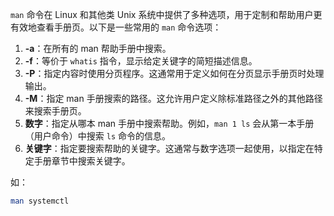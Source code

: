 `man` 命令在 Linux 和其他类 Unix 系统中提供了多种选项，用于定制和帮助用户更有效地查看手册页。以下是一些常用的 `man` 命令选项：

1. **-a**：在所有的 man 帮助手册中搜索。
2. **-f**：等价于 `whatis` 指令，显示给定关键字的简短描述信息。
3. **-P**：指定内容时使用分页程序。这通常用于定义如何在分页显示手册页时处理输出。
4. **-M**：指定 man 手册搜索的路径。这允许用户定义除标准路径之外的其他路径来搜索手册页。
5. **数字**：指定从哪本 man 手册中搜索帮助。例如，`man 1 ls` 会从第一本手册（用户命令）中搜索 `ls` 命令的信息。
6. **关键字**：指定要搜索帮助的关键字。这通常与数字选项一起使用，以指定在特定手册章节中搜索关键字。

如：
```bash
man systemctl
```